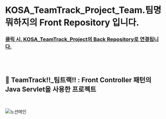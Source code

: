 # KOSA_TeamTrack_Project_Team.팀명뭐하지의 Front Repository 입니다.
### [클릭 시,  KOSA_TeamTrack_Project의 Back Repository로 연결됩니다.](https://github.com/shpaek/KOSA_TeamTrack_Back)

<br><br>

## 🍅 TeamTrack!!_팀트랙!! : Front Controller 패턴의 Java Servlet을 사용한 프로젝트
<br>

![노션메인](https://github.com/shpaek/kosa-web-study/assets/137274073/03d5ac48-5be9-4085-92f9-5f6c3b0ff7a2)
<br><br>
